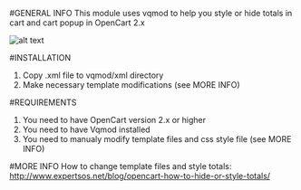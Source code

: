 #GENERAL INFO
This module uses vqmod to help you style or hide totals in cart and cart popup in OpenCart 2.x

![alt text](http://www.expertsos.net/wp-content/uploads/2015/01/combined.jpg "Totals hidden and styled in OC2")


#INSTALLATION
1. Copy .xml file to vqmod/xml directory
2. Make necessary template modifications (see MORE INFO)

#REQUIREMENTS
1. You need to have OpenCart version 2.x or higher
2. You need to have Vqmod installed
3. You need to manualy modify template files and css style file (see MORE INFO)

#MORE INFO
How to change template files and style totals:
http://www.expertsos.net/blog/opencart-how-to-hide-or-style-totals/
